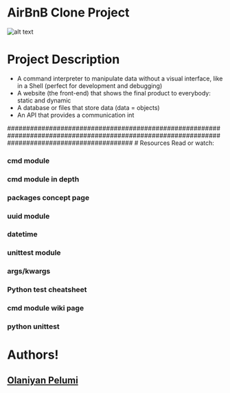 # AirBnB Clone Project
![alt text](https://user-images.githubusercontent.com/107733620/218344720-6e355cbd-4aa6-4e95-948c-65c8e53b5ecb.png)

# Project Description
<ul>
 <li> A command interpreter to manipulate data without a visual interface, like in a Shell (perfect for development and debugging)</li> 
<li> A website (the front-end) that shows the final product to everybody: static and dynamic</li> 
<li> A database or files that store data (data = objects)</li> 
<li> An API that provides a communication int</li> 
  </ul>
#################################################################################################################################################
# Resources
Read or watch:

### cmd module
### cmd module in depth
### packages concept page
### uuid module
### datetime
### unittest module
### args/kwargs
### Python test cheatsheet
### cmd module wiki page
### python unittest
# Authors!
## [Olaniyan Pelumi](olaniyanp11@gmail.com)
